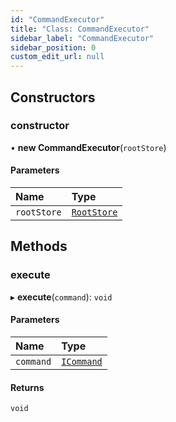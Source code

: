 ```yaml
---
id: "CommandExecutor"
title: "Class: CommandExecutor"
sidebar_label: "CommandExecutor"
sidebar_position: 0
custom_edit_url: null
---
```


## Constructors

### constructor

• **new CommandExecutor**(`rootStore`)

#### Parameters

| Name | Type |
| :------ | :------ |
| `rootStore` | [`RootStore`](RootStore) |

## Methods

### execute

▸ **execute**(`command`): `void`

#### Parameters

| Name | Type |
| :------ | :------ |
| `command` | [`ICommand`](../interfaces/ICommand) |

#### Returns

`void`
